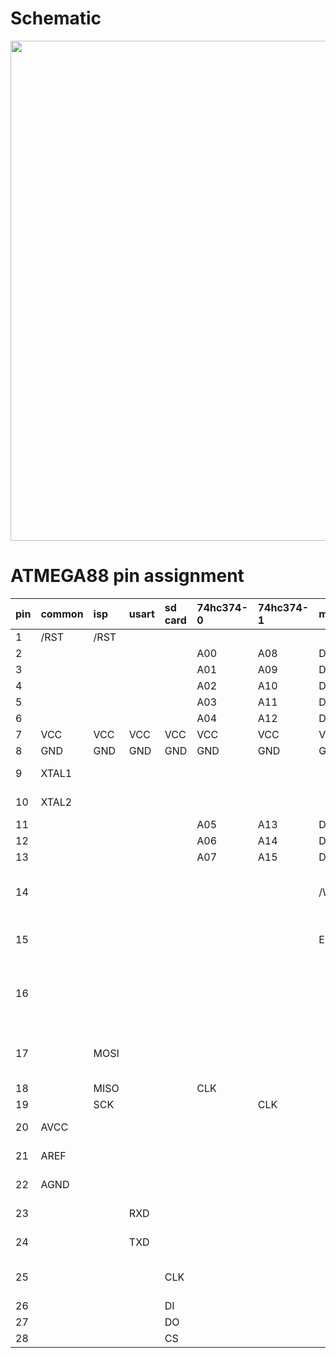 # Schematic #
<a href='http://cp-mega88.googlecode.com/files/mega88_sch.png'><img src='http://cp-mega88.googlecode.com/files/mega88_sch.png' width='800' /></a>

# ATMEGA88 pin assignment #
| **pin** | **common** | **isp** | **usart** | **sd card** | **74hc374-0** | **74hc374-1** | **m68af127b** | **comment** |
|:--------|:-----------|:--------|:----------|:------------|:--------------|:--------------|:--------------|:------------|
|  1| /RST | /RST |  |  |  |  |  |  |
|  2|  |  |  |  | A00 | A08 | D0 |  |
|  3|  |  |  |  | A01 | A09 | D1 |  |
|  4|  |  |  |  | A02 | A10 | D2 |  |
|  5|  |  |  |  | A03 | A11 | D3 |  |
|  6|  |  |  |  | A04 | A12 | D4 |  |
|  7| VCC | VCC | VCC | VCC | VCC | VCC | VCC |  |
|  8| GND | GND | GND | GND | GND | GND | GND |  |
|  9| XTAL1 |  |  |  |  |  |  | 20MHz ceralock |
|10| XTAL2 |  |  |  |  |  |  | 20MHz ceralock |
|11|  |  |  |  | A05 | A13 | D5 |  |
|12|  |  |  |  | A06 | A14 | D6 |  |
|13|  |  |  |  | A07 | A15| D7 |  |
|14|  |  |  |  |  |  | /W | /G and /E1 is connected to GND |
|15|  |  |  |  |  |  | E2 | pull down to GND with 100Ω |
|16|  |  |  |  |  |  |  | reserved for A16 (connected but not used) |
|17|  | MOSI  |  |  |  |  |  | reserved for i8080 NMI (not used) |
|18|  | MISO |  |  | CLK |  |  |  |
|19|  | SCK |  |  |  | CLK |  |  |
|20| AVCC |  |  |  |  |  |  | connected to VCC |
|21| AREF |  |  |  |  |  |  | open (not used) |
|22| AGND |  |  |  |  |  |  | connected to GND |
|23|  |  | RXD |  |  |  |  | software usart |
|24|  |  | TXD |  |  |  |  | software usart |
|25|  |  |  | CLK |  |  |  | connected to GND via LED |
|26|  |  |  | DI |  |  |  |  |
|27|  |  |  | DO |  |  |  |  |
|28|  |  |  | CS |  |  |  |  |